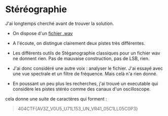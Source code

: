 # Stéréographie

J'ai longtemps cherché avant de trouver la solution.

- On dispose d'un [fichier .wav](message.wav)
- A l'écoute, on distingue clairement deux pistes très différentes.
- Les différents outils de Stéganographie classiques pour un fichier wav ne donnent rien. Pas de mauvaise construction, pas de LSB, rien.

- J'ai donc considéré une autre voix : analyser le fichier. J'ai essayé avec une vue spectrale et un filtre de fréquence. Mais celà n'a rien donné.

- En poussant un peu plus les recherches, j'ai trouvé un executable qui considère les pistes stéréo comme des canaux d'un oscilloscope.

cela donne une suite de caractères qui forment :

>404CTF{AV3Z_V0U5_U71L153_UN_VR41_05C1LL05C0P3}
